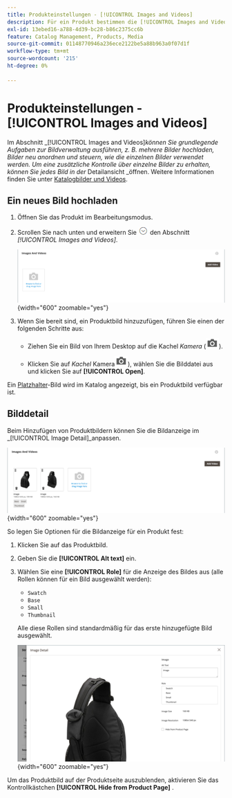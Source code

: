 ```yaml
---
title: Produkteinstellungen - [!UICONTROL Images and Videos]
description: Für ein Produkt bestimmen die [!UICONTROL Images and Videos], wie die einzelnen Bilder oder Videos für die Produktliste verwendet werden.
exl-id: 13ebed16-a788-4d39-bc28-b86c2375cc6b
feature: Catalog Management, Products, Media
source-git-commit: 01148770946a236ece2122be5a88b963a0f07d1f
workflow-type: tm+mt
source-wordcount: '215'
ht-degree: 0%

---
```


# Produkteinstellungen - [!UICONTROL Images and Videos]

Im Abschnitt _[!UICONTROL Images and Videos]_können Sie grundlegende Aufgaben zur Bildverwaltung ausführen, z. B. mehrere Bilder hochladen, Bilder neu anordnen und steuern, wie die einzelnen Bilder verwendet werden. Um eine zusätzliche Kontrolle über einzelne Bilder zu erhalten, können Sie jedes Bild in der_ Detailansicht _öffnen. Weitere Informationen finden Sie unter [Katalogbilder und Videos](catalog-images-video.md).

## Ein neues Bild hochladen

1. Öffnen Sie das Produkt im Bearbeitungsmodus.

1. Scrollen Sie nach unten und erweitern Sie ![Erweiterungsauswahl](../assets/icon-display-expand.png) den Abschnitt _[!UICONTROL Images and Videos]_.

   ![Bilder und Videos](./assets/product-simple-images-videos.png){width="600" zoomable="yes"}

1. Wenn Sie bereit sind, ein Produktbild hinzuzufügen, führen Sie einen der folgenden Schritte aus:

   - Ziehen Sie ein Bild von Ihrem Desktop auf die Kachel _Kamera_ (![Kamerasymbol](../assets/icon-camera.png)).

   - Klicken Sie auf _Kachel_ Kamera![ (Kamerasymbol](../assets/icon-camera.png)), wählen Sie die Bilddatei aus und klicken Sie auf **[!UICONTROL Open]**.

Ein [Platzhalter](product-image-config.md#image-placeholders)-Bild wird im Katalog angezeigt, bis ein Produktbild verfügbar ist.

## Bilddetail

Beim Hinzufügen von Produktbildern können Sie die Bildanzeige im _[!UICONTROL Image Detail]_anpassen.

![Produktbilder](./assets/image-video.png){width="600" zoomable="yes"}

So legen Sie Optionen für die Bildanzeige für ein Produkt fest:

1. Klicken Sie auf das Produktbild.

1. Geben Sie die **[!UICONTROL Alt text]** ein.

1. Wählen Sie eine **[!UICONTROL Role]** für die Anzeige des Bildes aus (alle Rollen können für ein Bild ausgewählt werden):

   - `Swatch`
   - `Base`
   - `Small`
   - `Thumbnail`

   Alle diese Rollen sind standardmäßig für das erste hinzugefügte Bild ausgewählt.

   ![Bilddetails](./assets/product-image-details.png){width="600" zoomable="yes"}

Um das Produktbild auf der Produktseite auszublenden, aktivieren Sie das Kontrollkästchen **[!UICONTROL Hide from Product Page]** .
